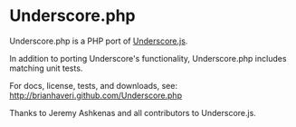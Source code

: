 Underscore.php
==============
Underscore.php is a PHP port of [Underscore.js](http://documentcloud.github.com/underscore/).

In addition to porting Underscore's functionality, Underscore.php includes matching unit tests.

For docs, license, tests, and downloads, see:
http://brianhaveri.github.com/Underscore.php

Thanks to Jeremy Ashkenas and all contributors to Underscore.js.